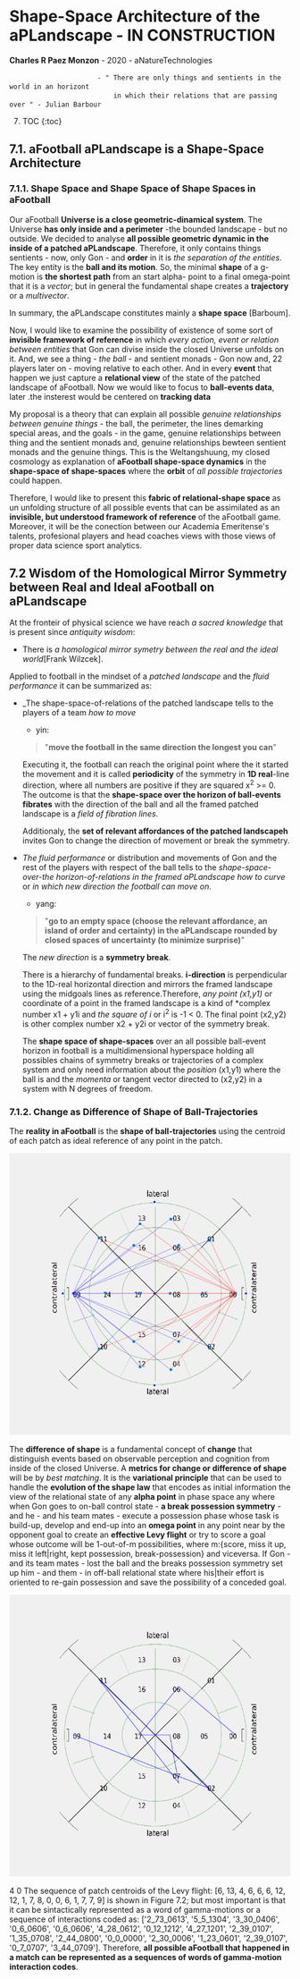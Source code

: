 # Shape-Space Architecture of the aPLandscape - IN CONSTRUCTION
**Charles R Paez Monzon** - 2020 - aNatureTechnologies

                          - " There are only things and sentients in the world in an horizont
                              in which their relations that are passing over " - Julian Barbour
                              
7. TOC
{:toc}

## 7.1. aFootball aPLandscape is a Shape-Space Architecture
### 7.1.1. Shape Space and Shape Space of Shape Spaces in aFootball
Our aFootball **Universe is a close geometric-dinamical system**. The Universe **has only inside and a perimeter** -the bounded
landscape - but no outside. We decided to analyse **all possible geometric dynamic in the inside of a patched aPLandscape**. 
Therefore, it only contains things sentients - now, only Gon - and **order** in it is _the separation of the entities_. The key
entity is the **ball and its motion**. So, the minimal **shape** of a g-motion is **the shortest path** from an start alpha-
point to a final omega-point that it is a _vector_; but in general the fundamental shape creates a **trajectory** or a 
_multivector_. 

In summary, the aPLandscape constitutes mainly a **shape space** [Barboum]. 

Now, I would like to examine the possibility of existence of some sort of **invisible framework of reference** in which _every 
action, event or relation between entities_ that Gon can divise inside the closed Universe unfolds on it. And, we see a thing -
_the ball_ - and sentient monads - Gon now and, 22 players later on  - moving relative to each other. And in every **event** 
that happen we just capture a **relational view** of the state of the patched landscape of aFootball. Now we would like to 
focus to **ball-events data**, later .the insterest would be centered on **tracking data**

My proposal is a theory that can explain all possible _genuine relationships between genuine things_ - the ball, the perimeter, the lines demarking
special areas, and the goals - in the game, genuine relationships between thing and the sentient monads and, genuine 
relationships bewteen sentient monads and the genuine things. This is the Weltangshuung, my closed cosmology as explanation of 
**aFootball shape-space dynamics** in the **shape-space of shape-spaces** where the **orbit** of *all possible trajectories* 
could happen.

Therefore, I would like to present this **fabric of relational-shape space** as un unfolding structure of all possible events 
that can be assimilated as an **invisible, but understood framework of reference** of the aFootball game. Moreover, it will be 
the conection between our Academia Emeritense's talents, profesional players and head coaches views with those views of proper 
data science sport analytics.

## 7.2 Wisdom of the Homological Mirror Symmetry between Real and Ideal aFootball on aPLandscape
At the fronteir of physical science we have reach _a sacred knowledge_ that is present since _antiquity wisdom_: 

- There is _a homological mirror symetry between the real and the ideal world_[Frank Wilzcek].

Applied to football in the mindset of a _patched landscape_ and the _fluid performance_ it can be summarized as:

* _The shape-space-of-relations of the patched landscape tells to the players of a team _how to move_ 
    - yin:  
    > "**move the football in the same direction the longest you can**"
    
    Executing it, the football can reach the original point where the it started the movement and it is called **periodicity**
    of the symmetry in **1D real**-line direction, where all numbers are positive if they are squared x<sup>2</sup> >= 0. The 
    outcome is that the **shape-space over the horizon of ball-events fibrates** with the direction of the ball and all the 
    framed patched landscape is a _field of fibration lines_.
    
    Additionaly, the **set of relevant affordances of the patched landscapeh** invites Gon to change the direction of movement 
    or break the symmetry.
    
* _The fluid performance_ or distribution and movements of Gon and the rest of the players with respect of the ball tells to
the _shape-space-over-the horizon-of-relations in the framed aPLandscape how to curve_ or _in which new direction the football
can move on_.

    - yang: 
    > "**go to an empty space (choose the relevant affordance, an island of order and certainty) in the aPLandscape rounded by
    closed spaces of uncertainty (to minimize surprise)**"
    
    The _new direction_ is a **symmetry break**. 
    
    There is a hierarchy of fundamental breaks. **i-direction** is perpendicular to the 1D-real horizontal direction and 
    mirrors the framed landscape using the midgoals lines as reference.Therefore, *any point (x1,y1)* or coordinate of a point
    in the framed landscape is a kind of *complex number x1 + y1i and _the square of i_ or i<sup>2</sup> is -1 < 0. The final
    point (x2,y2) is other complex number x2 + y2i or vector of the symmetry break.
     
    The **shape space of shape-spaces** over an all possible ball-event horizon in football is a multidimensional hyperspace 
    holding all possibles chains of symmetry breaks or trajectories of a complex system and only need information about the
    _position_ (x1,y1) where the ball is and the _momenta_ or tangent vector directed to (x2,y2) in a system with N degrees of
    freedom.
    
### 7.1.2. Change as Difference of Shape of Ball-Trajectories

The **reality in aFootball** is the **shape of ball-trajectories** using the centroid of each patch as ideal reference of any 
point in the patch.

![](/images/WaPLandscapeTHPs.png "Figure 7.1.aPLandscape Canvas:The Shortest Path from Patch Centroids to Goal Patch Centroids")

The **difference of shape** is a fundamental concept of **change** that distinguish events based on observable perception and 
cognition from inside of the closed Universe.  A **metrics for change or difference of shape** will be by *best matching*. It 
is the **variational principle** that can be used to handle the **evolution of the shape law** that encodes as initial 
information the view of the relational state of any **alpha point** in phase space any where when Gon goes to on-ball control 
state - **a break possession symmetry** -  and he - and his team mates - execute a possession phase whose task is build-up, 
develop and end-up into an **omega point** in any point near by the opponent goal to create an **effective Levy flight** or
try to score a goal whose outcome will be 1-out-of-m possibilities, where m:{score, miss it up, miss it left|right, kept
possession, break-possession} and viceversa. If Gon - and its team mates - lost the ball and the breaks possession symmetry 
set up him - and them - in off-ball relational state where his|their effort is oriented to re-gain possession and save the
possibility of a conceded goal.

![](/images/LevyFlight.png "Figure 7.2. Trajectory from Patch Centroids to Goal Patch Centroids or Levy Flight to P-09")


4 0
The sequence of patch centroids of the Levy flight:  [6, 13, 4, 6, 6, 6, 12, 12, 1, 7, 8, 0, 0, 6, 1, 7, 7, 9] is shown in 
Figure 7.2; but most important is that it can be sintactically represented as a word of gamma-motions or a sequence of
interactions coded as: 
['2_73_0613', '5_5_1304', '3_30_0406', '0_6_0606', '0_6_0606', '4_28_0612', '0_12_1212', '4_27_1201', '2_39_0107', '1_35_0708', '2_44_0800', '0_0_0000', '2_30_0006', '1_23_0601', '2_39_0107', '0_7_0707', '3_44_0709']. 
Therefore, **all possible aFootball that happened in a match can be represented as a sequences of words of gamma-motion 
interaction codes**. 
